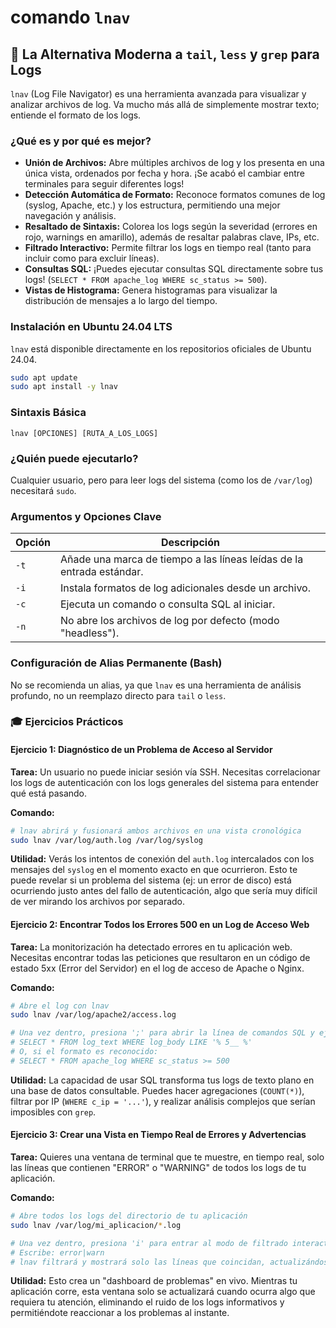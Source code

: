 # comando `lnav`

## 🚀 La Alternativa Moderna a `tail`, `less` y `grep` para Logs

`lnav` (Log File Navigator) es una herramienta avanzada para visualizar y analizar archivos de log. Va mucho más allá de simplemente mostrar texto; entiende el formato de los logs.

### ¿Qué es y por qué es mejor?

-   **Unión de Archivos:** Abre múltiples archivos de log y los presenta en una única vista, ordenados por fecha y hora. ¡Se acabó el cambiar entre terminales para seguir diferentes logs!
-   **Detección Automática de Formato:** Reconoce formatos comunes de log (syslog, Apache, etc.) y los estructura, permitiendo una mejor navegación y análisis.
-   **Resaltado de Sintaxis:** Colorea los logs según la severidad (errores en rojo, warnings en amarillo), además de resaltar palabras clave, IPs, etc.
-   **Filtrado Interactivo:** Permite filtrar los logs en tiempo real (tanto para incluir como para excluir líneas).
-   **Consultas SQL:** ¡Puedes ejecutar consultas SQL directamente sobre tus logs! (`SELECT * FROM apache_log WHERE sc_status >= 500`).
-   **Vistas de Histograma:** Genera histogramas para visualizar la distribución de mensajes a lo largo del tiempo.

### Instalación en Ubuntu 24.04 LTS

`lnav` está disponible directamente en los repositorios oficiales de Ubuntu 24.04.

```bash
sudo apt update
sudo apt install -y lnav
```

### Sintaxis Básica

```
lnav [OPCIONES] [RUTA_A_LOS_LOGS]
```

### ¿Quién puede ejecutarlo?

Cualquier usuario, pero para leer logs del sistema (como los de `/var/log`) necesitará `sudo`.

### Argumentos y Opciones Clave

| Opción           | Descripción                                                                 |
| ---------------- | --------------------------------------------------------------------------- |
| `-t`             | Añade una marca de tiempo a las líneas leídas de la entrada estándar.       |
| `-i`             | Instala formatos de log adicionales desde un archivo.                       |
| `-c`             | Ejecuta un comando o consulta SQL al iniciar.                               |
| `-n`             | No abre los archivos de log por defecto (modo "headless").                  |

### Configuración de Alias Permanente (Bash)

No se recomienda un alias, ya que `lnav` es una herramienta de análisis profundo, no un reemplazo directo para `tail` o `less`.

### 🎓 Ejercicios Prácticos

#### Ejercicio 1: Diagnóstico de un Problema de Acceso al Servidor

**Tarea:** Un usuario no puede iniciar sesión vía SSH. Necesitas correlacionar los logs de autenticación con los logs generales del sistema para entender qué está pasando.

**Comando:**
```bash
# lnav abrirá y fusionará ambos archivos en una vista cronológica
sudo lnav /var/log/auth.log /var/log/syslog
```
**Utilidad:** Verás los intentos de conexión del `auth.log` intercalados con los mensajes del `syslog` en el momento exacto en que ocurrieron. Esto te puede revelar si un problema del sistema (ej: un error de disco) está ocurriendo justo antes del fallo de autenticación, algo que sería muy difícil de ver mirando los archivos por separado.

#### Ejercicio 2: Encontrar Todos los Errores 500 en un Log de Acceso Web

**Tarea:** La monitorización ha detectado errores en tu aplicación web. Necesitas encontrar todas las peticiones que resultaron en un código de estado 5xx (Error del Servidor) en el log de acceso de Apache o Nginx.

**Comando:**
```bash
# Abre el log con lnav
sudo lnav /var/log/apache2/access.log

# Una vez dentro, presiona ';' para abrir la línea de comandos SQL y ejecuta:
# SELECT * FROM log_text WHERE log_body LIKE '% 5__ %'
# O, si el formato es reconocido:
# SELECT * FROM apache_log WHERE sc_status >= 500
```
**Utilidad:** La capacidad de usar SQL transforma tus logs de texto plano en una base de datos consultable. Puedes hacer agregaciones (`COUNT(*)`), filtrar por IP (`WHERE c_ip = '...'`), y realizar análisis complejos que serían imposibles con `grep`.

#### Ejercicio 3: Crear una Vista en Tiempo Real de Errores y Advertencias

**Tarea:** Quieres una ventana de terminal que te muestre, en tiempo real, solo las líneas que contienen "ERROR" o "WARNING" de todos los logs de tu aplicación.

**Comando:**
```bash
# Abre todos los logs del directorio de tu aplicación
sudo lnav /var/log/mi_aplicacion/*.log

# Una vez dentro, presiona 'i' para entrar al modo de filtrado interactivo
# Escribe: error|warn
# lnav filtrará y mostrará solo las líneas que coincidan, actualizándose en tiempo real.
```
**Utilidad:** Esto crea un "dashboard de problemas" en vivo. Mientras tu aplicación corre, esta ventana solo se actualizará cuando ocurra algo que requiera tu atención, eliminando el ruido de los logs informativos y permitiéndote reaccionar a los problemas al instante.
